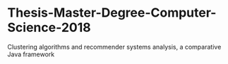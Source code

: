 # Thesis-Master-Degree-Computer-Science-2018
Clustering algorithms and recommender systems analysis, a comparative Java framework
